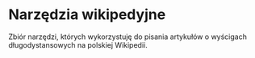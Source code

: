# Narzędzia wikipedyjne

Zbiór narzędzi, których wykorzystuję do pisania artykułów o wyścigach długodystansowych na polskiej Wikipedii.